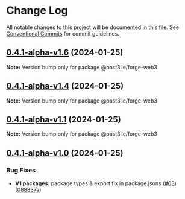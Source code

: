 # Change Log

All notable changes to this project will be documented in this file.
See [Conventional Commits](https://conventionalcommits.org) for commit guidelines.

## [0.4.1-alpha-v1.6](https://github.com/PAST3LLE/monorepo/compare/@past3lle/forge-web3@0.4.1-alpha-v1.5...@past3lle/forge-web3@0.4.1-alpha-v1.6) (2024-01-25)

**Note:** Version bump only for package @past3lle/forge-web3





## [0.4.1-alpha-v1.4](https://github.com/PAST3LLE/monorepo/compare/@past3lle/forge-web3@0.4.1-alpha-v1.3...@past3lle/forge-web3@0.4.1-alpha-v1.4) (2024-01-25)

**Note:** Version bump only for package @past3lle/forge-web3





## [0.4.1-alpha-v1.1](https://github.com/PAST3LLE/monorepo/compare/@past3lle/forge-web3@0.4.1-alpha-v1.0...@past3lle/forge-web3@0.4.1-alpha-v1.1) (2024-01-25)

**Note:** Version bump only for package @past3lle/forge-web3





## [0.4.1-alpha-v1.0](https://github.com/PAST3LLE/monorepo/compare/@past3lle/forge-web3@0.4.0...@past3lle/forge-web3@0.4.1-alpha-v1.0) (2024-01-25)


### Bug Fixes

* **V1 packages:**  package types & export fix in package.jsons ([#63](https://github.com/PAST3LLE/monorepo/issues/63)) ([088837a](https://github.com/PAST3LLE/monorepo/commit/088837aab3b1b1de1bab441be90880199b7af62b))
